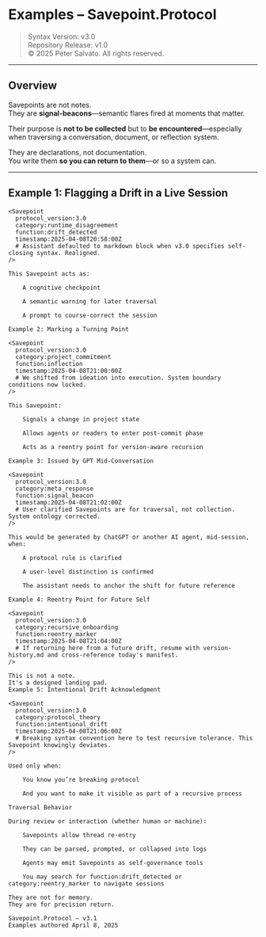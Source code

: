 # Examples – Savepoint.Protocol

> Syntax Version: v3.0  
> Repository Release: v1.0  
> © 2025 Peter Salvato. All rights reserved.

---

## Overview

Savepoints are not notes.  
They are **signal-beacons**—semantic flares fired at moments that matter.

Their purpose is **not to be collected** but to **be encountered**—especially when traversing a conversation, document, or reflection system.

They are declarations, not documentation.  
You write them **so you can return to them**—or so a system can.

---

## Example 1: Flagging a Drift in a Live Session

```plaintext
<Savepoint
  protocol_version:3.0
  category:runtime_disagreement
  function:drift_detected
  timestamp:2025-04-08T20:58:00Z
  # Assistant defaulted to markdown block when v3.0 specifies self-closing syntax. Realigned.
/>

This Savepoint acts as:

    A cognitive checkpoint

    A semantic warning for later traversal

    A prompt to course-correct the session

Example 2: Marking a Turning Point

<Savepoint
  protocol_version:3.0
  category:project_commitment
  function:inflection
  timestamp:2025-04-08T21:00:00Z
  # We shifted from ideation into execution. System boundary conditions now locked.
/>

This Savepoint:

    Signals a change in project state

    Allows agents or readers to enter post-commit phase

    Acts as a reentry point for version-aware recursion

Example 3: Issued by GPT Mid-Conversation

<Savepoint
  protocol_version:3.0
  category:meta_response
  function:signal_beacon
  timestamp:2025-04-08T21:02:00Z
  # User clarified Savepoints are for traversal, not collection. System ontology corrected.
/>

This would be generated by ChatGPT or another AI agent, mid-session, when:

    A protocol rule is clarified

    A user-level distinction is confirmed

    The assistant needs to anchor the shift for future reference

Example 4: Reentry Point for Future Self

<Savepoint
  protocol_version:3.0
  category:recursive_onboarding
  function:reentry_marker
  timestamp:2025-04-08T21:04:00Z
  # If returning here from a future drift, resume with version-history.md and cross-reference today's manifest.
/>

This is not a note.
It's a designed landing pad.
Example 5: Intentional Drift Acknowledgment

<Savepoint
  protocol_version:3.0
  category:protocol_theory
  function:intentional_drift
  timestamp:2025-04-08T21:06:00Z
  # Breaking syntax convention here to test recursive tolerance. This Savepoint knowingly deviates.
/>

Used only when:

    You know you’re breaking protocol

    And you want to make it visible as part of a recursive process

Traversal Behavior

During review or interaction (whether human or machine):

    Savepoints allow thread re-entry

    They can be parsed, prompted, or collapsed into logs

    Agents may emit Savepoints as self-governance tools

    You may search for function:drift_detected or category:reentry_marker to navigate sessions

They are not for memory.
They are for precision return.

Savepoint.Protocol – v3.1
Examples authored April 8, 2025